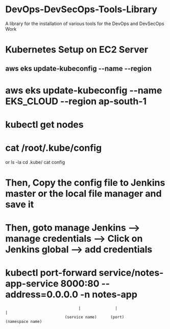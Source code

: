 # DevOps-DevSecOps-Tools-Library
A library for the installation of various tools for the DevOps and DevSecOps Work



# Kubernetes Setup on EC2 Server

## aws eks update-kubeconfig --name <CLUSTER NAME> --region <CLUSTER REGION> 
# aws eks update-kubeconfig --name EKS_CLOUD --region ap-south-1

# kubectl get nodes

# cat /root/.kube/config
or
ls -la
cd .kube/
cat config

# Then, Copy the config file to Jenkins master or the local file manager and save it
# Then, goto manage Jenkins –> manage credentials –> Click on Jenkins global –> add credentials



# kubectl port-forward service/notes-app-service 8000:80 --address=0.0.0.0 -n notes-app 
                                    |               |                             |
                              (service name)      (port)                   (namespace name)
